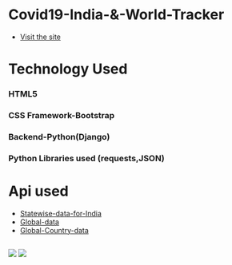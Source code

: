 # Covid19-India-&-World-Tracker
* [Visit the site](http://covidindiaa.pythonanywhere.com/)

# Technology Used
 ### HTML5
 ### CSS Framework-Bootstrap
 ### Backend-Python(Django)
 ### Python Libraries used (requests,JSON)
# Api used
* [Statewise-data-for-India](https://api.covid19india.org/data.json)
* [Global-data](https://corona.lmao.ninja/v2/all)
* [Global-Country-data](https://corona.lmao.ninja/v2/countries#)
##
![](https://github.com/prashantpandey9/Covid19-India-tracker/blob/master/tr3.png)
![](https://github.com/prashantpandey9/Covid19-India-tracker/blob/master/tr4.png)

